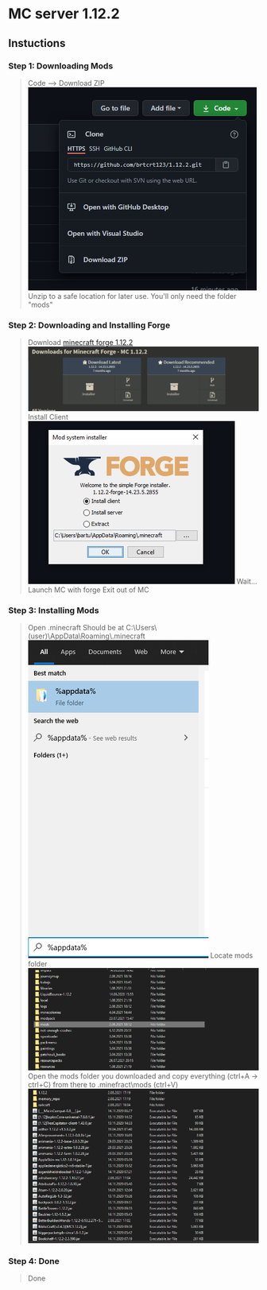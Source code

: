 # MC server 1.12.2

## Instuctions

### Step 1: Downloading Mods

> Code --> Download ZIP
> ![Download ZIP](./github_images/1.png)
> Unzip to a safe location for later use. You'll only need the folder "mods"

### Step 2: Downloading and Installing Forge

> Download [minecraft forge 1.12.2](https://files.minecraftforge.net/net/minecraftforge/forge/index_1.12.2.html) ![Download Forge 1](./github_images/2.png)
> Install Client
> ![Download Forge 2](./github_images/3.png)
> Wait...
> Launch MC with forge
> Exit out of MC

### Step 3: Installing Mods

> Open .minecraft Should be at C:\Users\\(user)\AppData\Roaming\\.minecraft
> ![%appdata%](./github_images/4.png)
> Locate mods folder
> ![%appdata%](./github_images/5.png)
> Open the mods folder you downloaded and copy everything (ctrl+A -> ctrl+C) from there to .minefract\mods (ctrl+V)
> ![%appdata%](./github_images/6.png)

### Step 4: Done

> Done
